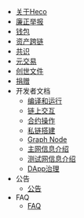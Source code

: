 - [关于Heco](/intro.md)
- [廉正举报](/Integrity.md)
- [钱包](/wallet.md)
- [资产跨链](/bridge.md)
- [共识](/consensus.md)
- [元交易](/dev/meta_tx.md)
- [创世文件](/genesis.md)
- [捐赠](/donate.md)
- 开发者文档
    - [编译和运行](/dev/install.md)
    - [链上交互](/dev/sdk.md)
    - [合约操作](/dev/contract.md)
    - [私链搭建](/dev/private_chain.md)
    - [Graph Node](/dev/graphnode.md)
    - [主网信息介绍](/mainnet.md)
    - [测试网信息介绍](/testnet.md)
    - [DApp治理](/dev/dapp-gov.md)
- 公告
    - [公告](/Announcement.md)
- FAQ
    - [FAQ](/faq.md)
